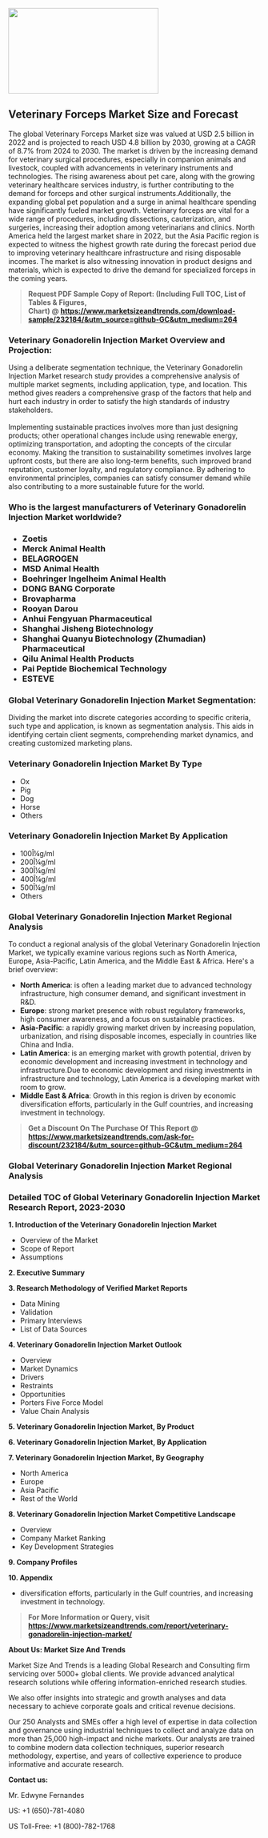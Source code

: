 <p><img class="alignnone size-medium wp-image-20088" src="https://ffe5etoiles.com/wp-content/uploads/2024/12/MST1-300x171.png" alt="" width="300" height="171" /></p><h2>Veterinary Forceps Market Size and Forecast</h2>The global Veterinary Forceps Market size was valued at USD 2.5 billion in 2022 and is projected to reach USD 4.8 billion by 2030, growing at a CAGR of 8.7% from 2024 to 2030. The market is driven by the increasing demand for veterinary surgical procedures, especially in companion animals and livestock, coupled with advancements in veterinary instruments and technologies. The rising awareness about pet care, along with the growing veterinary healthcare services industry, is further contributing to the demand for forceps and other surgical instruments.Additionally, the expanding global pet population and a surge in animal healthcare spending have significantly fueled market growth. Veterinary forceps are vital for a wide range of procedures, including dissections, cauterization, and surgeries, increasing their adoption among veterinarians and clinics. North America held the largest market share in 2022, but the Asia Pacific region is expected to witness the highest growth rate during the forecast period due to improving veterinary healthcare infrastructure and rising disposable incomes. The market is also witnessing innovation in product designs and materials, which is expected to drive the demand for specialized forceps in the coming years.</p><blockquote id="" class=""><strong>Request PDF Sample Copy of Report: (Including Full TOC, List of Tables &amp; Figures, Chart)&nbsp;@&nbsp;<strong><a href="https://www.marketsizeandtrends.com/download-sample/232184/&utm_source=github-GC&utm_medium=264" target="_blank">https://www.marketsizeandtrends.com/download-sample/232184/&utm_source=github-GC&utm_medium=264</a></strong></strong></blockquote><h3 id="" class="">Veterinary Gonadorelin Injection Market&nbsp;Overview and Projection:</h3><p id="" class="">Using a deliberate segmentation technique, the Veterinary Gonadorelin Injection Market research study provides a comprehensive analysis of multiple market segments, including application, type, and location. This method gives readers a comprehensive grasp of the factors that help and hurt each industry in order to satisfy the high standards of industry stakeholders. <br /> <br />Implementing sustainable practices involves more than just designing products; other operational changes include using renewable energy, optimizing transportation, and adopting the concepts of the circular economy. Making the transition to sustainability sometimes involves large upfront costs, but there are also long-term benefits, such improved brand reputation, customer loyalty, and regulatory compliance. By adhering to environmental principles, companies can satisfy consumer demand while also contributing to a more sustainable future for the world.</p><h3 id="" class="">Who is the largest manufacturers of&nbsp;Veterinary Gonadorelin Injection Market worldwide?</h3><h3 class=""><p><ul><li>Zoetis </li><li> Merck Animal Health </li><li> BELAGROGEN </li><li> MSD Animal Health </li><li> Boehringer Ingelheim Animal Health </li><li> DONG BANG Corporate </li><li> Brovapharma </li><li> Rooyan Darou </li><li> Anhui Fengyuan Pharmaceutical </li><li> Shanghai Jisheng Biotechnology </li><li> Shanghai Quanyu Biotechnology (Zhumadian) Pharmaceutical </li><li> Qilu Animal Health Products </li><li> Pai Peptide Biochemical Technology </li><li> ESTEVE</li></ul></p></h3><h3 id="" class="">Global&nbsp;Veterinary Gonadorelin Injection Market Segmentation:</h3><p id="" class="">Dividing the market into discrete categories according to specific criteria, such type and application, is known as segmentation analysis. This aids in identifying certain client segments, comprehending market dynamics, and creating customized marketing plans.</p><h3 id="" class="">Veterinary Gonadorelin Injection Market&nbsp;By Type</h3><p><p><ul><li>Ox</li><li> Pig</li><li> Dog</li><li> Horse</li><li> Others</p></li></ul></p></p><h3 id="" class="">Veterinary Gonadorelin Injection Market&nbsp;By Application</h3><p class=""><p><ul><li>100Î¼g/ml</li><li> 200Î¼g/ml</li><li> 300Î¼g/ml</li><li> 400Î¼g/ml</li><li> 500Î¼g/ml</li><li> Others</li></ul></p></p><h3 id="" class="">Global Veterinary Gonadorelin Injection Market Regional Analysis</h3><p id="" class="">To conduct a regional analysis of the global Veterinary Gonadorelin Injection Market, we typically examine various regions such as North America, Europe, Asia-Pacific, Latin America, and the Middle East &amp; Africa. Here's a brief overview:</p><ul><li><strong>North America</strong>: is often a leading market due to advanced technology infrastructure, high consumer demand, and significant investment in R&amp;D.</li><li><strong>Europe</strong>: strong market presence with robust regulatory frameworks, high consumer awareness, and a focus on sustainable practices.</li><li><strong>Asia-Pacific</strong>: a rapidly growing market driven by increasing population, urbanization, and rising disposable incomes, especially in countries like China and India.</li><li><strong>Latin America</strong>: is an emerging market with growth potential, driven by economic development and increasing investment in technology and infrastructure.Due to economic development and rising investments in infrastructure and technology, Latin America is a developing market with room to grow.</li><li><strong>Middle East &amp; Africa</strong>: Growth in this region is driven by economic diversification efforts, particularly in the Gulf countries, and increasing investment in technology.</li></ul><blockquote id="" class=""><strong>Get a Discount On The Purchase Of This Report @ <strong><a href="https://www.marketsizeandtrends.com/ask-for-discount/232184/&utm_source=github-GC&utm_medium=264" target="_blank">https://www.marketsizeandtrends.com/ask-for-discount/232184/&utm_source=github-GC&utm_medium=264</a></strong></strong></blockquote><h3 id="" class="">Global Veterinary Gonadorelin Injection Market Regional Analysis</h3><h3 id="" class="">Detailed TOC of Global Veterinary Gonadorelin Injection Market Research Report, 2023-2030</h3><p id="" class=""><strong>1. Introduction of the Veterinary Gonadorelin Injection Market</strong></p><ul><li>Overview of the Market</li><li>Scope of Report</li><li>Assumptions</li></ul><p id="" class=""><strong>2. Executive Summary</strong></p><p id="" class=""><strong>3. Research Methodology of Verified Market Reports</strong></p><ul><li>Data Mining</li><li>Validation</li><li>Primary Interviews</li><li>List of Data Sources</li></ul><p id="" class=""><strong>4. Veterinary Gonadorelin Injection Market Outlook</strong></p><ul><li>Overview</li><li>Market Dynamics</li><li>Drivers</li><li>Restraints</li><li>Opportunities</li><li>Porters Five Force Model</li><li>Value Chain Analysis</li></ul><p id="" class=""><strong>5. Veterinary Gonadorelin Injection Market, By Product</strong></p><p id="" class=""><strong>6. Veterinary Gonadorelin Injection Market, By Application</strong></p><p id="" class=""><strong>7. Veterinary Gonadorelin Injection Market, By Geography</strong></p><ul><li>North America</li><li>Europe</li><li>Asia Pacific</li><li>Rest of the World</li></ul><p id="" class=""><strong>8. Veterinary Gonadorelin Injection Market Competitive Landscape</strong></p><ul><li>Overview</li><li>Company Market Ranking</li><li>Key Development Strategies</li></ul><p id="" class=""><strong>9. Company Profiles</strong></p><p id="" class=""><strong>10. Appendix</strong></p><ul><li>diversification efforts, particularly in the Gulf countries, and increasing investment in technology.</li></ul><blockquote id="" class=""><strong>For More Information or Query, visit <strong><strong><a href="https://www.marketsizeandtrends.com/report/veterinary-gonadorelin-injection-market/" target="_blank">https://www.marketsizeandtrends.com/report/veterinary-gonadorelin-injection-market/</a></strong></strong></strong></blockquote><p id="" class=""><strong>About Us: Market Size And Trends</strong></p><p id="" class="">Market Size And Trends is a leading Global Research and Consulting firm servicing over 5000+ global clients. We provide advanced analytical research solutions while offering information-enriched research studies.</p><p id="" class="">We also offer insights into strategic and growth analyses and data necessary to achieve corporate goals and critical revenue decisions.</p><p id="" class="">Our 250 Analysts and SMEs offer a high level of expertise in data collection and governance using industrial techniques to collect and analyze data on more than 25,000 high-impact and niche markets. Our analysts are trained to combine modern data collection techniques, superior research methodology, expertise, and years of collective experience to produce informative and accurate research.</p><p id="" class=""><strong>Contact us:</strong></p><p id="" class="">Mr. Edwyne Fernandes</p><p id="" class="">US: +1 (650)-781-4080</p><p id="" class="">US Toll-Free: +1 (800)-782-1768</p>
